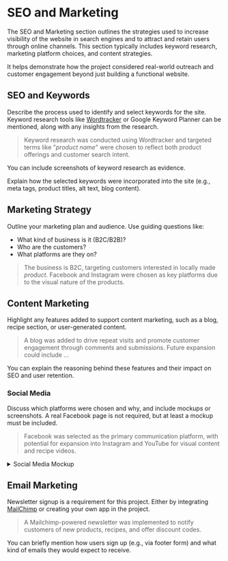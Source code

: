 # SEO and Marketing

The SEO and Marketing section outlines the strategies used to increase visibility of the website in search engines and to attract and retain users through online channels. This section typically includes keyword research, marketing platform choices, and content strategies.

It helps demonstrate how the project considered real-world outreach and customer engagement beyond just building a functional website.

## SEO and Keywords

Describe the process used to identify and select keywords for the site. Keyword research tools like [Wordtracker](https://www.wordtracker.com/) or Google Keyword Planner can be mentioned, along with any insights from the research.

> Keyword research was conducted using Wordtracker and targeted terms like "_product name_" were chosen to reflect both product offerings and customer search intent.

You can include screenshots of keyword research as evidence.

Explain how the selected keywords were incorporated into the site (e.g., meta tags, product titles, alt text, blog content).

## Marketing Strategy

Outline your marketing plan and audience. Use guiding questions like:

- What kind of business is it (B2C/B2B)?
- Who are the customers?
- What platforms are they on?

> The business is B2C, targeting customers interested in locally made _product_. Facebook and Instagram were chosen as key platforms due to the visual nature of the products.

## Content Marketing

Highlight any features added to support content marketing, such as a blog, recipe section, or user-generated content.

> A blog was added to drive repeat visits and promote customer engagement through comments and submissions. Future expansion could include ...

You can explain the reasoning behind these features and their impact on SEO and user retention.

### Social Media

Discuss which platforms were chosen and why, and include mockups or screenshots. A real Facebook page is not required, but at least a mockup must be included.

> Facebook was selected as the primary communication platform, with potential for expansion into Instagram and YouTube for visual content and recipe videos.

<details>
<summary>Social Media Mockup</summary>

![Facebook Mockup](docs/facebook/ci-facebook-mockup.png)

</details>

## Email Marketing

Newsletter signup is a requirement for this project. Either by integrating [MailChimp](https://mailchimp.com) or creating your own app in the project.

> A Mailchimp-powered newsletter was implemented to notify customers of new products, recipes, and offer discount codes.

You can briefly mention how users sign up (e.g., via footer form) and what kind of emails they would expect to receive.
